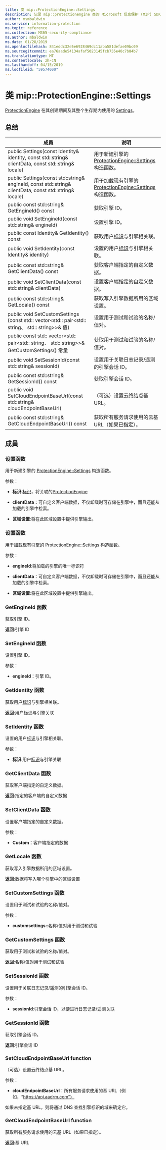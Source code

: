 ```yaml
---
title: 类 mip::ProtectionEngine::Settings
description: 记录 mip::protectionengine 类的 Microsoft 信息保护 (MIP) SDK。
author: msmbaldwin
ms.service: information-protection
ms.topic: reference
ms.collection: M365-security-compliance
ms.author: mbaldwin
ms.date: 01/28/2019
ms.openlocfilehash: 841eddc32e5e6928469dc11aba581defae09bc09
ms.sourcegitcommit: ea76aade54134afaf5023145fcb755e40c7b84b7
ms.translationtype: MT
ms.contentlocale: zh-CN
ms.lasthandoff: 04/15/2019
ms.locfileid: "59574000"
---
```

# <a name="class-mipprotectionenginesettings"></a>类 mip::ProtectionEngine::Settings 
[ProtectionEngine](class_mip_protectionengine.md) 在其创建期间及其整个生存期内使用的 [Settings](class_mip_protectionengine_settings.md)。
  
## <a name="summary"></a>总结
 成員                        | 说明                                
--------------------------------|---------------------------------------------
public Settings(const Identity& identity, const std::string& clientData, const std::string& locale)  |  用于新建引擎的 [ProtectionEngine::Settings](class_mip_protectionengine_settings.md) 构造函数。
public Settings(const std::string& engineId, const std::string& clientData, const std::string& locale)  |  用于加载现有引擎的 [ProtectionEngine::Settings](class_mip_protectionengine_settings.md) 构造函数。
public const std::string& GetEngineId() const  |  获取引擎 ID。
public void SetEngineId(const std::string& engineId)  |  设置引擎 ID。
public const Identity& GetIdentity() const  |  获取用户[标识](class_mip_identity.md)与引擎相关联。
public void SetIdentity(const Identity& identity)  |  设置的用户[标识](class_mip_identity.md)与引擎相关联。
public const std::string& GetClientData() const  |  获取客户端指定的自定义数据。
public void SetClientData(const std::string& clientData)  |  设置客户端指定的自定义数据。
public const std::string& GetLocale() const  |  获取写入引擎数据所用的区域设置。
public void SetCustomSettings (const std:: vector\<std:: pair\<std:: string、 std:: string\>\>& 值)  |  设置用于测试和试验的名称/值对。
public const std:: vector\<std:: pair\<std:: string、 std:: string\>\>& GetCustomSettings() 常量  |  获取用于测试和试验的名称/值对。
public void SetSessionId(const std::string& sessionId)  |  设置用于关联日志记录/遥测的引擎会话 ID。
public const std::string& GetSessionId() const  |  获取引擎会话 ID。
public void SetCloudEndpointBaseUrl(const std::string& cloudEndpointBaseUrl)  |  （可选）设置云终结点基 URL。
public const std::string& GetCloudEndpointBaseUrl() const  |  获取所有服务请求使用的云基 URL（如果已指定）。
  
## <a name="members"></a>成員
  
### <a name="settings-function"></a>设置函数
用于新建引擎的 [ProtectionEngine::Settings](class_mip_protectionengine_settings.md) 构造函数。

参数：  
* **标识**:[标识](class_mip_identity.md)，将关联的[ProtectionEngine](class_mip_protectionengine.md)


* **clientData**：可自定义客户端数据，不仅卸载时可存储在引擎中，而且还能从加载的引擎中检索。 


* **区域设置**:将在此区域设置中提供引擎输出。


  
### <a name="settings-function"></a>设置函数
用于加载现有引擎的 [ProtectionEngine::Settings](class_mip_protectionengine_settings.md) 构造函数。

参数：  
* **engineId**:将加载的引擎的唯一标识符 


* **clientData**：可自定义客户端数据，不仅卸载时可存储在引擎中，而且还能从加载的引擎中检索。 


* **区域设置**:将在此区域设置中提供引擎输出。


  
### <a name="getengineid-function"></a>GetEngineId 函数
获取引擎 ID。

  
**返回**:引擎 ID
  
### <a name="setengineid-function"></a>SetEngineId 函数
设置引擎 ID。

参数：  
* **engineId**：引擎 ID。


  
### <a name="getidentity-function"></a>GetIdentity 函数
获取用户[标识](class_mip_identity.md)与引擎相关联。

  
**返回**:用户[标识](class_mip_identity.md)与引擎关联
  
### <a name="setidentity-function"></a>SetIdentity 函数
设置的用户[标识](class_mip_identity.md)与引擎相关联。

参数：  
* **标识**:用户[标识](class_mip_identity.md)与引擎关联


  
### <a name="getclientdata-function"></a>GetClientData 函数
获取客户端指定的自定义数据。

  
**返回**:指定的客户端的自定义数据
  
### <a name="setclientdata-function"></a>SetClientData 函数
设置客户端指定的自定义数据。

参数：  
* **Custom**：客户端指定的数据


  
### <a name="getlocale-function"></a>GetLocale 函数
获取写入引擎数据所用的区域设置。

  
**返回**:数据将写入哪个引擎中的区域设置
  
### <a name="setcustomsettings-function"></a>SetCustomSettings 函数
设置用于测试和试验的名称/值对。

参数：  
* **customsettings:**:名称/值对用于测试和试验


  
### <a name="getcustomsettings-function"></a>GetCustomSettings 函数
获取用于测试和试验的名称/值对。

  
**返回**:名称/值对用于测试和试验
  
### <a name="setsessionid-function"></a>SetSessionId 函数
设置用于关联日志记录/遥测的引擎会话 ID。

参数：  
* **sessionId**:引擎会话 ID，以便进行日志记录/遥测关联


  
### <a name="getsessionid-function"></a>GetSessionId 函数
获取引擎会话 ID。

  
**返回**:引擎会话 ID
  
### <a name="setcloudendpointbaseurl-function"></a>SetCloudEndpointBaseUrl function
（可选）设置云终结点基 URL。

参数：  
* **cloudEndpointBaseUrl**：所有服务请求使用的基 URL（例如，“https://api.aadrm.com”）


如果未指定基 URL，则将通过 DNS 查找引擎标识的域来确定它。
  
### <a name="getcloudendpointbaseurl-function"></a>GetCloudEndpointBaseUrl function
获取所有服务请求使用的云基 URL（如果已指定）。

  
**返回**:基 URL